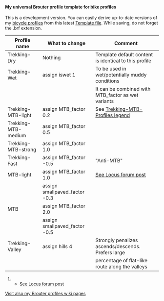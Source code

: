 #### My universal Brouter profile template for bike profiles

This is a development version. You can easily derive up-to-date versions of my [bicycle profiles](https://github.com/poutnikl/Brouter-profiles/wiki/Bicycle-Trekking-profiles) from this latest [Template file](https://raw.githubusercontent.com/poutnikl/Trekking-Poutnik/master/Trekking-Poutnik.brf). 
While saving, do not forget the .brf extension.

|Profile name          |What to change                  |Comment                                              |
|----------------------|--------------------------------|-----------------------------------------------------|
|Trekking-Dry          |Nothing                         |Template default content is identical to this profile|
|Trekking-Wet          |assign iswet 1                  |To be used in wet/potentially muddy conditions       |
|                      |                                |It can be combined with MTB_factor as wet variants   |
|Trekking-MTB-light    |assign MTB_factor 0.2           |See [Trekking-MTB-Profiles legend](https://github.com/poutnikl/Brouter-profiles/wiki/Trekking-MTB-Profiles---legend)                                                     |
|Trekking-MTB-medium   |assign MTB_factor 0.5           |                                                     |
|Trekking-MTB-strong   |assign MTB_factor 1.0           |                                                     |
|Trekking-Fast         |assign MTB_factor -0.5          | "Anti-MTB"                                          |
|MTB-light             |assign MTB_factor 1.0           | [See Locus forum post](http://forum.locusmap.eu/index.php?topic=4883.msg41428#msg41428)                                                 |
|                      |assign smallpaved_factor -0.3   |                                                     |
|MTB                   |assign MTB_factor 2.0           |                                                     |
|                      |assign smallpaved_factor -0.5   |                                                     |
|Trekking-Valley       |assign hills 4                  | Strongly penalizes ascends/descends. Prefers large  |
|                      |                                | percentage of flat-like route along the valleys     |


1) - [See Locus forum post](http://forum.locusmap.eu/index.php?topic=4883.msg41428#msg41428)

[Visit also my Brouter profiles wiki pages](https://github.com/poutnikl/Brouter-profiles/wiki)
